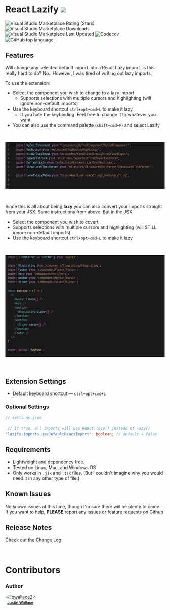 # **React Lazify** <image src="https://raw.githubusercontent.com/jpwallace22/react-lazify/main/src/assets/react-lazy.png" width="50px">

![Visual Studio Marketplace Rating (Stars)](https://img.shields.io/visual-studio-marketplace/stars/jpwallace22.react-lazify?color=007173)
![Visual Studio Marketplace Downloads](https://img.shields.io/visual-studio-marketplace/d/jpwallace22.react-lazify?color=007173)
![Visual Studio Marketplace Last Updated](https://img.shields.io/visual-studio-marketplace/last-updated/jpwallace22.react-lazify?color=007173)
![Codecov](https://img.shields.io/codecov/c/github/jpwallace22/react-lazify?color=007173)
![GitHub top language](https://img.shields.io/github/languages/top/jpwallace22/react-lazify?color=007173)

## **Features**

Will change any selected default import into a React Lazy import. Is this really hard to do? No.. However, I was tired of writing out lazy imports.

To use the extension:

- Select the component you wish to change to a lazy import
  - Supports selections with multiple cursors and highlighting (will ignore non-default imports)
- Use the keyboard shortcut `ctrl+opt+cmd+L` to make it lazy
  - If you hate the keybinding. Feel free to change it to whatever you want.
- You can also use the command palette (`shift+cmd+P`) and select Lazify

<br>

![Demo](https://raw.githubusercontent.com/jpwallace22/react-lazify/main/src/assets/new_demo.gif)

<br>

Since this is all about being **lazy** you can also convert your imports straight from your JSX. Same instructions from above. But in the JSX.

- Select the component you wish to covert
- Supports selections with multiple cursors and highlighting (will STILL ignore non-default imports)
- Use the keyboard shortcut `ctrl+opt+cmd+L` to make it lazy

<br>

![Demo](https://raw.githubusercontent.com/jpwallace22/react-lazify/main/src/assets/jsx_demo.gif)

<br>

## **Extension Settings**

- Default keyboard shortcut — `ctrl+opt+cmd+L`

### Optional Settings

```ts
// settings.json

 // If true, all imports will use React.lazy() instead of lazy()
"lazify.imports.useDefaultReactImport": boolean; // default = false
```

## **Requirements**

- Lightweight and dependency free.
- Tested on Linux, Mac, and Windows OS
- Only works in `.jsx` and `.tsx` files. (But I couldn't imagine why you would need it in any other type of file.)

## **Known Issues**

No known issues at this time, though I'm sure there will be plenty to come. If you want to help, **PLEASE** report any issues or feature requests [on Github](https://github.com/jpwallace22/react-lazify/issues)

## **Release Notes**

Check out the [Change Log](CHANGELOG.md)

<br>

# **Contributors**

### Author

<a href="https://github.com/jpwallace22" style="display: inline-block; text-align: center;">
   <img src="https://avatars.githubusercontent.com/u/93415734?v=4" width="150;" style="border-radius: 50%;" alt="jpwallace22"/>
   <br />
   <small><b>Justin Wallace</b></small>
</a>
